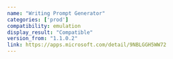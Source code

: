 ```yaml
---
name: "Writing Prompt Generator"
categories: ['prod']
compatibility: emulation
display_result: "Compatible"
version_from: "1.1.0.2"
link: https://apps.microsoft.com/detail/9NBLGGH5WW72
---
```

